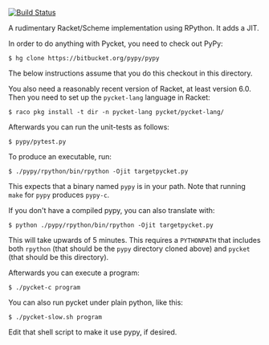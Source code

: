 [![Build Status](https://travis-ci.org/samth/pycket.png?branch=master)](https://travis-ci.org/samth/pycket)

A rudimentary Racket/Scheme implementation using RPython. It adds a JIT.

In order to do anything with Pycket, you need to check out PyPy:

    $ hg clone https://bitbucket.org/pypy/pypy

The below instructions assume that you do this checkout in this directory.

You also need a reasonably recent version of Racket, at least version
6.0. Then you need to set up the `pycket-lang` language in Racket:

    $ raco pkg install -t dir -n pycket-lang pycket/pycket-lang/

Afterwards you can run the unit-tests as follows:

    $ pypy/pytest.py

To produce an executable, run:

    $ ./pypy/rpython/bin/rpython -Ojit targetpycket.py

This expects that a binary named `pypy` is in your path. Note that
running `make` for `pypy` produces `pypy-c`.

If you don't have a compiled pypy, you can also translate with:

    $ python ./pypy/rpython/bin/rpython -Ojit targetpycket.py

This will take upwards of 5 minutes.
This requires a `PYTHONPATH` that includes both `rpython` (that should
be the `pypy` directory cloned above) and `pycket` (that should be
this directory).


Afterwards you can execute a program:

    $ ./pycket-c program

You can also run pycket under plain python, like this:

    $ ./pycket-slow.sh program

Edit that shell script to make it use pypy, if desired.
